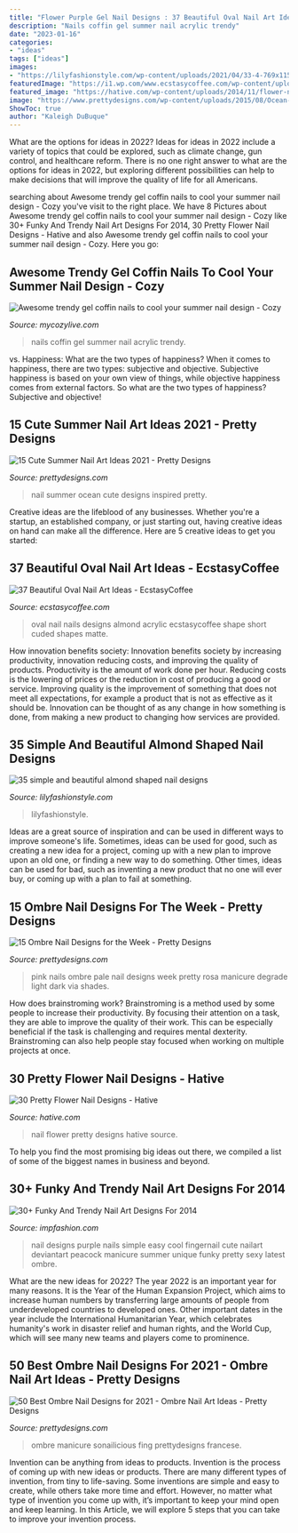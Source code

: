```yaml
---
title: "Flower Purple Gel Nail Designs : 37 Beautiful Oval Nail Art Ideas"
description: "Nails coffin gel summer nail acrylic trendy"
date: "2023-01-16"
categories:
- "ideas"
tags: ["ideas"]
images:
- "https://lilyfashionstyle.com/wp-content/uploads/2021/04/33-4-769x1154.jpg"
featuredImage: "https://i1.wp.com/www.ecstasycoffee.com/wp-content/uploads/2016/11/oval-nails-designs-ideas21.jpg?resize=600%2C650"
featured_image: "https://hative.com/wp-content/uploads/2014/11/flower-nail-designs/25-pretty-flower-nail-designs.jpg"
image: "https://www.prettydesigns.com/wp-content/uploads/2015/08/Ocean-Inspired-Summer-Nail-Design.jpg"
ShowToc: true
author: "Kaleigh DuBuque"
---
```



What are the options for ideas in 2022?
Ideas for ideas in 2022 include a variety of topics that could be explored, such as climate change, gun control, and healthcare reform. There is no one right answer to what are the options for ideas in 2022, but exploring different possibilities can help to make decisions that will improve the quality of life for all Americans.

	

		
searching about Awesome trendy gel coffin nails to cool your summer nail design - Cozy you've visit to the right place. We have 8 Pictures about Awesome trendy gel coffin nails to cool your summer nail design - Cozy like 30+ Funky And Trendy Nail Art Designs For 2014, 30 Pretty Flower Nail Designs - Hative and also Awesome trendy gel coffin nails to cool your summer nail design - Cozy. Here you go:
		
    
## Awesome Trendy Gel Coffin Nails To Cool Your Summer Nail Design - Cozy

<img loading=lazy src="https://mycozylive.com/wp-content/uploads/2020/08/25.jpg" onerror="this.onerror=null;this.src='https://tse4.mm.bing.net/th?id=OIP.2rWoCUx1hPltPqWpp0fPOAHaKc&amp;pid=15.1';" alt="Awesome trendy gel coffin nails to cool your summer nail design - Cozy">

_Source: mycozylive.com_

>nails coffin gel summer nail acrylic trendy. 

	

vs. Happiness: What are the two types of happiness?
When it comes to happiness, there are two types: subjective and objective. Subjective happiness is based on your own view of things, while objective happiness comes from external factors. So what are the two types of happiness? Subjective and objective!

    
## 15 Cute Summer Nail Art Ideas 2021 - Pretty Designs

<img loading=lazy src="https://www.prettydesigns.com/wp-content/uploads/2015/08/Ocean-Inspired-Summer-Nail-Design.jpg" onerror="this.onerror=null;this.src='https://tse3.mm.bing.net/th?id=OIP.NI4vMqTN0P8pv9au-jtW7gAAAA&amp;pid=15.1';" alt="15 Cute Summer Nail Art Ideas 2021 - Pretty Designs">

_Source: prettydesigns.com_

>nail summer ocean cute designs inspired pretty. 

	

Creative ideas are the lifeblood of any businesses. Whether you're a startup, an established company, or just starting out, having creative ideas on hand can make all the difference. Here are 5 creative ideas to get you started: 

    
## 37 Beautiful Oval Nail Art Ideas - EcstasyCoffee

<img loading=lazy src="https://i1.wp.com/www.ecstasycoffee.com/wp-content/uploads/2016/11/oval-nails-designs-ideas21.jpg?resize=600%2C650" onerror="this.onerror=null;this.src='https://tse1.mm.bing.net/th?id=OIP.pq0mLiobrEXw81Ym-Um20wHaIB&amp;pid=15.1';" alt="37 Beautiful Oval Nail Art Ideas - EcstasyCoffee">

_Source: ecstasycoffee.com_

>oval nail nails designs almond acrylic ecstasycoffee shape short cuded shapes matte. 

	

How innovation benefits society:
Innovation benefits society by increasing productivity, innovation reducing costs, and improving the quality of products. Productivity is the amount of work done per hour. Reducing costs is the lowering of prices or the reduction in cost of producing a good or service. Improving quality is the improvement of something that does not meet all expectations, for example a product that is not as effective as it should be. Innovation can be thought of as any change in how something is done, from making a new product to changing how services are provided.

    
## 35 Simple And Beautiful Almond Shaped Nail Designs

<img loading=lazy src="https://lilyfashionstyle.com/wp-content/uploads/2021/04/33-4-769x1154.jpg" onerror="this.onerror=null;this.src='https://tse1.mm.bing.net/th?id=OIP.gUrL4l83LpXQjiZvNi5dVwHaLH&amp;pid=15.1';" alt="35 simple and beautiful almond shaped nail designs">

_Source: lilyfashionstyle.com_

>lilyfashionstyle. 

	

Ideas are a great source of inspiration and can be used in different ways to improve someone's life. Sometimes, ideas can be used for good, such as creating a new idea for a project, coming up with a new plan to improve upon an old one, or finding a new way to do something. Other times, ideas can be used for bad, such as inventing a new product that no one will ever buy, or coming up with a plan to fail at something.

    
## 15 Ombre Nail Designs For The Week - Pretty Designs

<img loading=lazy src="http://www.prettydesigns.com/wp-content/uploads/2014/06/Pale-Pink-Nails.jpg" onerror="this.onerror=null;this.src='https://tse1.mm.bing.net/th?id=OIP.txN3pZ7CdM8Xqim_POTKPAHaLG&amp;pid=15.1';" alt="15 Ombre Nail Designs for the Week - Pretty Designs">

_Source: prettydesigns.com_

>pink nails ombre pale nail designs week pretty rosa manicure degrade light dark via shades. 

	

How does brainstroming work?
Brainstroming is a method used by some people to increase their productivity. By focusing their attention on a task, they are able to improve the quality of their work. This can be especially beneficial if the task is challenging and requires mental dexterity. Brainstroming can also help people stay focused when working on multiple projects at once.

    
## 30 Pretty Flower Nail Designs - Hative

<img loading=lazy src="https://hative.com/wp-content/uploads/2014/11/flower-nail-designs/25-pretty-flower-nail-designs.jpg" onerror="this.onerror=null;this.src='https://tse1.mm.bing.net/th?id=OIP.QKx1FUwXKsfvB_mtNqOu4wHaLH&amp;pid=15.1';" alt="30 Pretty Flower Nail Designs - Hative">

_Source: hative.com_

>nail flower pretty designs hative source. 

	

To help you find the most promising big ideas out there, we compiled a list of some of the biggest names in business and beyond.

    
## 30+ Funky And Trendy Nail Art Designs For 2014

<img loading=lazy src="http://th03.deviantart.net/fs70/PRE/f/2011/073/8/1/nail_art_12_by_vickih-d3bn1a3.jpg" onerror="this.onerror=null;this.src='https://tse4.mm.bing.net/th?id=OIP.sBz98c4_S_-mkD3nYEWT5gHaLJ&amp;pid=15.1';" alt="30+ Funky And Trendy Nail Art Designs For 2014">

_Source: impfashion.com_

>nail designs purple nails simple easy cool fingernail cute nailart deviantart peacock manicure summer unique funky pretty sexy latest ombre. 

	

What are the new ideas for 2022?
The year 2022 is an important year for many reasons. It is the Year of the Human Expansion Project, which aims to increase human numbers by transferring large amounts of people from underdeveloped countries to developed ones. Other important dates in the year include the International Humanitarian Year, which celebrates humanity's work in disaster relief and human rights, and the World Cup, which will see many new teams and players come to prominence.

    
## 50 Best Ombre Nail Designs For 2021 - Ombre Nail Art Ideas - Pretty Designs

<img loading=lazy src="https://www.prettydesigns.com/wp-content/uploads/2017/12/30-wonderful-ombre-nail-designs-for-2018-2.jpg" onerror="this.onerror=null;this.src='https://tse2.mm.bing.net/th?id=OIP.O1BxwKfXfJ6Ea3POTxQTeQHaHa&amp;pid=15.1';" alt="50 Best Ombre Nail Designs for 2021 - Ombre Nail Art Ideas - Pretty Designs">

_Source: prettydesigns.com_

>ombre manicure sonailicious fing prettydesigns francese. 

	

Invention can be anything from ideas to products.
Invention is the process of coming up with new ideas or products. There are many different types of invention, from tiny to life-saving. Some inventions are simple and easy to create, while others take more time and effort. However, no matter what type of invention you come up with, it’s important to keep your mind open and keep learning. In this Article, we will explore 5 steps that you can take to improve your invention process.

